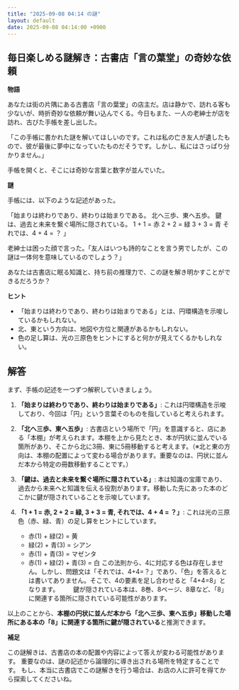 ```yaml
---
title: "2025-09-08 04:14 の謎"
layout: default
date: 2025-09-08 04:14:00 +0900
---
```

## 毎日楽しめる謎解き：古書店「言の葉堂」の奇妙な依頼

**物語**

あなたは街の片隅にある古書店「言の葉堂」の店主だ。店は静かで、訪れる客も少ないが、時折奇妙な依頼が舞い込んでくる。今日もまた、一人の老紳士が店を訪れ、古びた手帳を差し出した。

「この手帳に書かれた謎を解いてほしいのです。これは私の亡き友人が遺したもので、彼が最後に夢中になっていたものだそうです。しかし、私にはさっぱり分かりません。」

手帳を開くと、そこには奇妙な言葉と数字が並んでいた。

**謎**

手帳には、以下のような記述があった。

「始まりは終わりであり、終わりは始まりである。
  北へ三歩、東へ五歩。
  鍵は、過去と未来を繋ぐ場所に隠されている。
  1 + 1 = 赤
  2 + 2 = 緑
  3 + 3 = 青
  それでは、4 + 4 = ？ 」

老紳士は困った顔で言った。「友人はいつも詩的なことを言う男でしたが、この謎は一体何を意味しているのでしょう？」

あなたは古書店に眠る知識と、持ち前の推理力で、この謎を解き明かすことができるだろうか？

**ヒント**

*   「始まりは終わりであり、終わりは始まりである」とは、円環構造を示唆しているかもしれない。
*   北、東という方向は、地図や方位と関連があるかもしれない。
*   色の足し算は、光の三原色をヒントにすると何かが見えてくるかもしれない。

## 解答

まず、手帳の記述を一つずつ解釈していきましょう。

1.  **「始まりは終わりであり、終わりは始まりである」**: これは円環構造を示唆しており、今回は「円」という言葉そのものを指していると考えられます。

2.  **「北へ三歩、東へ五歩」**: 古書店という場所で「円」を意識すると、店にある「本棚」が考えられます。本棚を上から見たとき、本が円状に並んでいる箇所があり、そこから北に3冊、東に5冊移動すると考えます。（※北と東の方向は、本棚の配置によって変わる場合があります。重要なのは、円状に並んだ本から特定の冊数移動することです。）

3.  **「鍵は、過去と未来を繋ぐ場所に隠されている」**: 本は知識の宝庫であり、過去から未来へと知識を伝える役割があります。移動した先にあった本のどこかに鍵が隠されていることを示唆しています。

4.  **「1 + 1 = 赤, 2 + 2 = 緑, 3 + 3 = 青, それでは、4 + 4 = ？」**: これは光の三原色（赤、緑、青）の足し算をヒントにしています。
    *   赤(1) + 緑(2) = 黄
    *   緑(2) + 青(3) = シアン
    *   赤(1) + 青(3) = マゼンタ
    *   赤(1) + 緑(2) + 青(3) = 白
    この法則から、4に対応する色は存在しません。しかし、問題文は「それでは、4+4=？」であり、「色」を答えるとは書いてありません。そこで、4の要素を足し合わせると「4+4=8」となります。
　　鍵が隠されている本は、8巻、8ページ、8章など、「8」に関連する箇所に隠されている可能性があります。

以上のことから、**本棚の円状に並んだ本から「北へ三歩、東へ五歩」移動した場所にある本の「8」に関連する箇所に鍵が隠されている**と推測できます。

**補足**

この謎解きは、古書店の本の配置や内容によって答えが変わる可能性があります。
重要なのは、謎の記述から論理的に導き出される場所を特定することです。
もし、本当に古書店でこの謎解きを行う場合は、お店の人に許可を得てから探索してくださいね。

